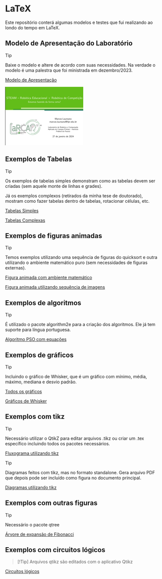 # LaTeX

Este repositório conterá algumas modelos e testes que fui realizando ao londo do tempo em LaTeX.

## Modelo de Apresentação do Laboratório
> [!TIP]
> Baixe o modelo e altere de acordo com suas necessidades. Na verdade o modelo é uma palestra que foi ministrada em dezembro/2023.

[Modelo de Apresentação](modelo_beamer_larca/)

![Modelo de Apresentação](modelo_beamer_larca/exemplo.png "Modelo de Apresentação do Laboratório")

## Exemplos de Tabelas
> [!TIP]
> Os exemplos de tabelas simples demonstram como as tabelas devem ser criadas (sem aquele monte de linhas e grades).
>
> Já os exemplos complexos (retirados da minha tese de doutorado), mostram como fazer tabelas dentro de tabelas, rotacionar células, etc.

[Tabelas Simples](exemplos_tabelas/)

[Tabelas Complexas](exemplos_tabelas_complexas/)

## Exemplos de figuras animadas
> [!TIP]
> Temos exemplos utilizando uma sequência de figuras do quicksort e outra utilizando o ambiente matemático puro (sem necessidades de figuras externas).

[Figura animada com ambiente matemático](figuras_animadas/deslocamento_bits/)

[Figura animada utilizando sequência de imagens](figuras_animadas/gif_animado_quicksort/)

## Exemplos de algoritmos
> [!TIP]
> É utilizado o pacote algorithm2e para a criação dos algoritmos. Ele já tem suporte para língua portuguesa.

[Algoritmo PSO com equações](algoritmos/algoritmo_pso/)

## Exemplos de gráficos
> [!TIP]
> Incluindo o gráfico de Whisker, que é um gráfico com mínimo, média, máximo, mediana e desvio padrão.

[Todos os gráficos](graficos/)

[Gráficos de Whisker](graficos/whisker/)




## Exemplos com tikz
> [!TIP]
> Necessário utilizar o QtikZ para editar arquivos .tikz ou criar um .tex específico incluindo todos os pacotes necessários.

[Fluxograma utilizando tikz](tikz/fluxograma/)

> [!TIP]
> Diagramas feitos com tikz, mas no formato standalone. Gera arquivo PDF que depois pode ser incluído como figura no documento principal.

[Diagramas utilizando tikz](tikz/diagramas/)

## Exemplos com outras figuras
> [!TIP]
> Necessário o pacote qtree

[Árvore de expansão de Fibonacci](outras_figuras/arvores/fibonacci/)

## Exemplos com circuitos lógicos
> [!Tip] Arquivos qtikz são editados com o aplicativo Qtikz

[Circuitos lógicos](circuitos/)

